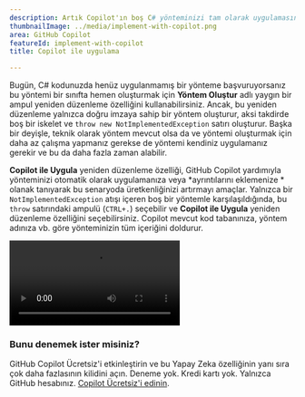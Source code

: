 ```yaml
---
description: Artık Copilot'ın boş C# yönteminizi tam olarak uygulamasına izin verebilirsiniz.
thumbnailImage: ../media/implement-with-copilot.png
area: GitHub Copilot
featureId: implement-with-copilot
title: Copilot ile uygulama

---
```



Bugün, C# kodunuzda henüz uygulanmamış bir yönteme başvuruyorsanız bu yöntemi bir sınıfta hemen oluşturmak için **Yöntem Oluştur** adlı yaygın bir ampul yeniden düzenleme özelliğini kullanabilirsiniz. Ancak, bu yeniden düzenleme yalnızca doğru imzaya sahip bir yöntem oluşturur, aksi takdirde boş bir iskelet ve `throw new NotImplementedException` satırı oluşturur. Başka bir deyişle, teknik olarak yöntem mevcut olsa da ve yöntemi oluşturmak için daha az çalışma yapmanız gerekse de yöntemi kendiniz uygulamanız gerekir ve bu da daha fazla zaman alabilir.

**Copilot ile Uygula** yeniden düzenleme özelliği, GitHub Copilot yardımıyla yönteminizi otomatik olarak uygulamanıza veya *ayrıntılarını eklemenize * olanak tanıyarak bu senaryoda üretkenliğinizi artırmayı amaçlar. Yalnızca bir `NotImplementedException` atışı içeren boş bir yöntemle karşılaşıldığında, bu `throw` satırındaki ampulü (`CTRL+.`) seçebilir ve **Copilot ile Uygula** yeniden düzenleme özelliğini seçebilirsiniz. Copilot mevcut kod tabanınıza, yöntem adınıza vb. göre yönteminizin tüm içeriğini doldurur.

![Copilot ile uygulama](../media/implement-with-copilot.mp4)

### Bunu denemek ister misiniz?
GitHub Copilot Ücretsiz'i etkinleştirin ve bu Yapay Zeka özelliğinin yanı sıra çok daha fazlasının kilidini açın.
Deneme yok. Kredi kartı yok. Yalnızca GitHub hesabınız. [Copilot Ücretsiz'i edinin](https://github.com/settings/copilot).
